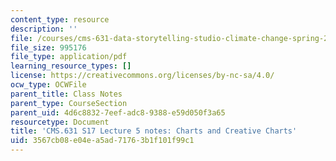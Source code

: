 ```yaml
---
content_type: resource
description: ''
file: /courses/cms-631-data-storytelling-studio-climate-change-spring-2017/3567cb08e04ea5ad71763b1f101f99c1_MITCMS_631s17_lec5_charts_nt.pdf
file_size: 995176
file_type: application/pdf
learning_resource_types: []
license: https://creativecommons.org/licenses/by-nc-sa/4.0/
ocw_type: OCWFile
parent_title: Class Notes
parent_type: CourseSection
parent_uid: 4d6c8832-7eef-adc8-9388-e59d050f3a65
resourcetype: Document
title: 'CMS.631 S17 Lecture 5 notes: Charts and Creative Charts'
uid: 3567cb08-e04e-a5ad-7176-3b1f101f99c1
---
```

